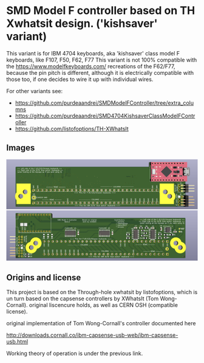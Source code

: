 # SMD Model F controller based on TH Xwhatsit design. ('kishsaver' variant)

This variant is for IBM 4704 keyboards, aka 'kishsaver' class model F keyboards, like F107, F50, F62, F77
This variant is not 100% compatible with the https://www.modelfkeyboards.com/ recreations of the F62/F77, because the pin pitch is different,
although it is electrically compatible with those too, if one decides to wire it up with individual wires.

For other variants see:
* https://github.com/purdeaandrei/SMDModelFController/tree/extra_columns
* https://github.com/purdeaandrei/SMD4704KishsaverClassModelFController
* https://github.com/listofoptions/TH-XWhatsIt

## Images

![Top of the controller board](images/top.png)
![Bottom of the controller board](images/bottom.png)

## Origins and license

This project is based on the Through-hole xwhatsit by listofoptions, which is un turn
based on the capsense controllers by XWhatsIt
(Tom Wong-Cornall). original liscencure holds, as well as CERN OSH
(compatible license).

original implementation of Tom Wong-Cornall's controller documented here

http://downloads.cornall.co/ibm-capsense-usb-web/ibm-capsense-usb.html

Working theory of operation is under the previous link.




